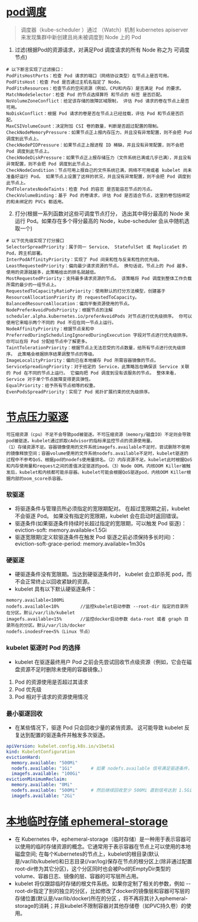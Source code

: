 # [pod调度](https://kubernetes.io/zh/docs/concepts/scheduling-eviction/kube-scheduler/)
> 调度器（kube-scheduler ）通过 （Watch）机制 kubernetes apiserver来发现集群中新创建且尚未被调度到 Node 上的 Pod
1. 过滤(根据Pod的资源请求，对满足Pod 调度请求的所有 Node 称之为 可调度节点)
```
# 以下断言实现了过滤接口：
PodFitsHostPorts：检查 Pod 请求的端口（网络协议类型）在节点上是否可用。
PodFitsHost：检查 Pod 是否通过主机名指定了 Node。
PodFitsResources：检查节点的空闲资源（例如，CPU和内存）是否满足 Pod 的要求。
MatchNodeSelector：检查 Pod 的节点选择算符 和节点的 标签 是否匹配。
NoVolumeZoneConflict：给定该存储的故障区域限制， 评估 Pod 请求的卷在节点上是否可用。
NoDiskConflict：根据 Pod 请求的卷是否在节点上已经挂载，评估 Pod 和节点是否匹配。
MaxCSIVolumeCount：决定附加 CSI 卷的数量，判断是否超过配置的限制。
CheckNodeMemoryPressure：如果节点正上报内存压力，并且没有异常配置，则不会把 Pod 调度到此节点上。
CheckNodePIDPressure：如果节点正上报进程 ID 稀缺，并且没有异常配置，则不会把 Pod 调度到此节点上。
CheckNodeDiskPressure：如果节点正上报存储压力（文件系统已满或几乎已满），并且没有异常配置，则不会把 Pod 调度到此节点上。
CheckNodeCondition：节点可用上报自己的文件系统已满，网络不可用或者 kubelet 尚未准备好运行 Pod。 如果节点上设置了这样的状况，并且没有异常配置，则不会把 Pod 调度到此节点上。
PodToleratesNodeTaints：检查 Pod 的容忍 是否能容忍节点的污点。
CheckVolumeBinding：基于 Pod 的卷请求，评估 Pod 是否适合节点，这里的卷包括绑定的和未绑定的 PVCs 都适用。
```
2. 打分(根据一系列函数对这些可调度节点打分， 选出其中得分最高的 Node 来运行 Pod。如果存在多个得分最高的 Node，kube-scheduler 会从中随机选取一个)
```
# 以下优先级实现了打分接口
SelectorSpreadPriority：属于同一 Service、 StatefulSet 或 ReplicaSet 的 Pod，跨主机部署。
InterPodAffinityPriority：实现了 Pod 间亲和性与反亲和性的优先级。
LeastRequestedPriority：偏向最少请求资源的节点。 换句话说，节点上的 Pod 越多，使用的资源就越多，此策略给出的排名就越低。
MostRequestedPriority：支持最多请求资源的节点。 该策略将 Pod 调度到整体工作负载所需的最少的一组节点上。
RequestedToCapacityRatioPriority：使用默认的打分方法模型，创建基于 ResourceAllocationPriority 的 requestedToCapacity。
BalancedResourceAllocation：偏向平衡资源使用的节点。
NodePreferAvoidPodsPriority：根据节点的注解 scheduler.alpha.kubernetes.io/preferAvoidPods 对节点进行优先级排序。 你可以使用它来暗示两个不同的 Pod 不应在同一节点上运行。
NodeAffinityPriority：根据节点亲和中 PreferredDuringSchedulingIgnoredDuringExecution 字段对节点进行优先级排序。 你可以在将 Pod 分配给节点中了解更多。
TaintTolerationPriority：根据节点上无法忍受的污点数量，给所有节点进行优先级排序。 此策略会根据排序结果调整节点的等级。
ImageLocalityPriority：偏向已在本地缓存 Pod 所需容器镜像的节点。
ServiceSpreadingPriority：对于给定的 Service，此策略旨在确保该 Service 关联的 Pod 在不同的节点上运行。 它偏向把 Pod 调度到没有该服务的节点。 整体来看，Service 对于单个节点故障变得更具弹性。
EqualPriority：给予所有节点相等的权重。
EvenPodsSpreadPriority：实现了 Pod 拓扑扩展约束的优先级排序。
```




# [节点压力驱逐](https://kubernetes.io/zh/docs/concepts/scheduling-eviction/node-pressure-eviction/)
```
可压缩资源（cpu）不足不会导致pod被驱逐。不可压缩资源（memory/磁盘IO）不足则会导致pod被驱逐。kubelet通过抓取cAdvisor的指标来监控节点的资源使用量。
（1）存储资源不足。容器镜像使用的文件系统imagefs.available不足时，尝试删除不使用的镜像释放空间；容器volume使用的文件系统nodefs.available不足时，kubelet驱逐的过程中不参考QoS，根据pod的nodefs使用量排名。（2）内存资源不足。kubelet此时根据QoS和内存使用量和request之间的差值决定驱逐的pod。（3）Node OOM。内核OOM Killer被触发后，kubelet和内核都可能杀容器。kubelet可能会根据QoS驱逐pod，内核OOM Killer根据内部的oom_score杀容器。
```

### 软驱逐
* 将驱逐条件与管理员所必须指定的宽限期配对。 在超过宽限期之前，kubelet 不会驱逐 Pod。 如果没有指定的宽限期，kubelet 会在启动时返回错误。
* 驱逐条件(如果驱逐条件持续时长超过指定的宽限期，可以触发 Pod 驱逐)：eviction-soft: memory.available<1.5Gi
* 驱逐宽限期(定义软驱逐条件在触发 Pod 驱逐之前必须保持多长时间)：eviction-soft-grace-period: memory.available=1m30s

### 硬驱逐
* 硬驱逐条件没有宽限期。当达到硬驱逐条件时， kubelet 会立即杀死 pod，而不会正常终止以回收紧缺的资源。
* kubelet 具有以下默认硬驱逐条件：
```
memory.available<100Mi      
nodefs.available<10%        //监控kubelet启动参数 --root-dir 指定的目录所在分区。默认/var/lib/kubelet
imagefs.available<15%       //监控docker启动参数 data-root 或者 graph 目录所在的分区。默认/var/lib/docker
nodefs.inodesFree<5%（Linux 节点）
```

### kubelet 驱逐时 Pod 的选择 
* kubelet 在驱逐最终用户 Pod 之前会先尝试回收节点级资源（例如，它会在磁盘资源不足时删除未使用的容器镜像。）
1. Pod 的资源使用是否超过其请求
2. Pod 优先级
3. Pod 相对于请求的资源使用情况


### 最小驱逐回收
* 在某些情况下，驱逐 Pod 只会回收少量的紧俏资源。 这可能导致 kubelet 反复达到配置的驱逐条件并触发多次驱逐。
```yml
apiVersion: kubelet.config.k8s.io/v1beta1
kind: KubeletConfiguration
evictionHard:
  memory.available: "500Mi"
  nodefs.available: "1Gi"       # 如果 nodefs.available 信号满足驱逐条件， kubelet 会回收资源，直到信号达到 1Gi 的条件
  imagefs.available: "100Gi"
evictionMinimumReclaim:
  memory.available: "0Mi"
  nodefs.available: "500Mi"     # 然后继续回收至少 500Mi 直到信号达到 1.5Gi
  imagefs.available: "2Gi"
```

# [本地临时存储 ephemeral-storage](https://kubernetes.io/zh-cn/docs/concepts/configuration/manage-resources-containers/#local-ephemeral-storage)

* 在 Kubernetes 中，ephemeral-storage（临时存储）是一种用于表示容器可以使用的临时存储资源的概念。它通常用于表示容器在节点上可以使用的本地磁盘空间; 在每个Kubernetes的节点上，kubelet的根目录(默认是/var/lib/kubelet)和日志目录(/var/log)保存在节点的根分区上(除非通过配置root-dir修为其它分区)，这个分区同时也会被Pod的EmptyDir类型的volume、容器日志、镜像的层、容器的可写层所占用。
* kubelet 将仅跟踪临时存储的根文件系统。如果你定制了相关的参数，例如 --root-dir指定了别的独立的分区，比如修改了docker的镜像层和容器可写层的存储位置(默认是/var/lib/docker)所在的分区 ，将不再将其计入ephemeral-storage的消耗；并且kubelet不限制容器对其他存储卷（如PVC持久卷）的使用。